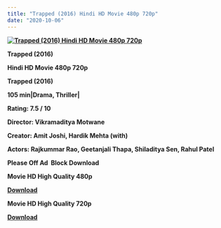 ```yaml
---
title: "Trapped (2016) Hindi HD Movie 480p 720p"
date: "2020-10-06"
---
```


[**![Trapped (2016) Hindi HD Movie 480p 720p ](https://1.bp.blogspot.com/-zbcqOdYwJxo/XwqkwCGGGLI/AAAAAAAAD-M/Zxb-nyn_5EoVEmH_cRxR5B8DNHBOqrV_wCLcBGAsYHQ/s1600/n4fP0Vh0CDAm.jpg "Trapped (2016) Hindi HD Movie 480p 720p ")**](https://1.bp.blogspot.com/-zbcqOdYwJxo/XwqkwCGGGLI/AAAAAAAAD-M/Zxb-nyn_5EoVEmH_cRxR5B8DNHBOqrV_wCLcBGAsYHQ/s1600/n4fP0Vh0CDAm.jpg)

 **Trapped (2016)**

**Hindi HD Movie 480p 720p** 

**Trapped (2016)**

**105 min|Drama, Thriller|**

**Rating: 7.5 / 10** 

**Director: Vikramaditya Motwane**

**Creator: Amit Joshi, Hardik Mehta (with)**

**Actors: Rajkummar Rao, Geetanjali Thapa, Shiladitya Sen, Rahul Patel**

**Please Off Ad  Block Download**

 **Movie HD High Quality 480p** 

**[Download](https://zee.gl/y45d)** 

 **Movie HD High Quality 720p** 

**[Download](https://zee.gl/fpOQNZ)**
